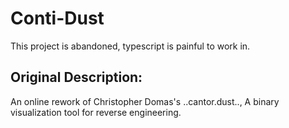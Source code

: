 # Conti-Dust
This project is abandoned, typescript is painful to work in. 

## Original Description: 
An online rework of Christopher Domas's ..cantor.dust.., A binary visualization tool for reverse engineering.

